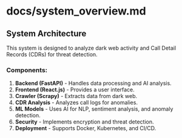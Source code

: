 # docs/system_overview.md

## System Architecture
This system is designed to analyze dark web activity and Call Detail Records (CDRs) for threat detection.

### Components:
1. **Backend (FastAPI)** - Handles data processing and AI analysis.
2. **Frontend (React.js)** - Provides a user interface.
3. **Crawler (Scrapy)** - Extracts data from dark web.
4. **CDR Analysis** - Analyzes call logs for anomalies.
5. **ML Models** - Uses AI for NLP, sentiment analysis, and anomaly detection.
6. **Security** - Implements encryption and threat detection.
7. **Deployment** - Supports Docker, Kubernetes, and CI/CD.
